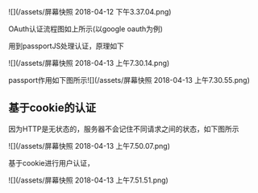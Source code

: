 ![](/assets/屏幕快照 2018-04-12 下午3.37.04.png)

OAuth认证流程图如上所示\(以google oauth为例\)

用到passportJS处理认证，原理如下

![](/assets/屏幕快照 2018-04-13 上午7.30.14.png)

passport作用如下图所示![](/assets/屏幕快照 2018-04-13 上午7.30.55.png)

## 基于cookie的认证

因为HTTP是无状态的，服务器不会记住不同请求之间的状态，如下图所示

![](/assets/屏幕快照 2018-04-13 上午7.50.07.png)

基于cookie进行用户认证，

![](/assets/屏幕快照 2018-04-13 上午7.51.51.png)













